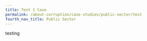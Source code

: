 ```yaml
---
title: Test 1 Case
permalink: /about-corruption/case-studies/public-sector/test
fourth_nav_title: Public Sector
---
```


testing
